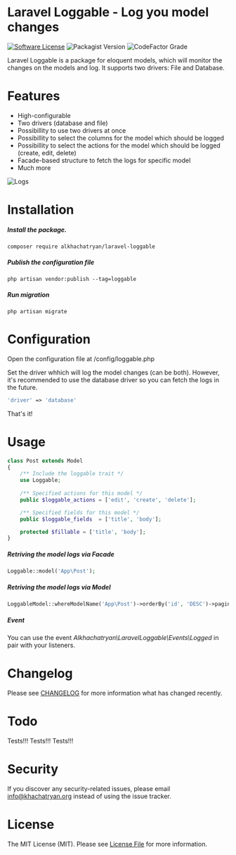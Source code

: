 # Laravel Loggable - Log you model changes

[![Software License](https://img.shields.io/badge/license-MIT-brightgreen.svg?style=flat-square)](LICENSE.md)
![Packagist Version](https://img.shields.io/packagist/v/alkhachatryan/laravel-loggable)
![CodeFactor Grade](https://img.shields.io/codefactor/grade/github/alkhachatryan/laravel-loggable)

Laravel Loggable is a package for eloquent models, which will monitor the changes on the models and log.
It supports two drivers: File and Database.

# Features
- High-configurable
- Two drivers (database and file)
- Possibillity to use two drivers at once
- Possibillity to select the columns for the model which should be logged
- Possibillity to select the actions for the model which should be logged (create, edit, delete)
- Facade-based structure to fetch the logs for specific model
- Much more

![Logs](https://raw.githubusercontent.com/alkhachatryan/laravel-loggable/master/photo.jpg)

# Installation
##### Install the package.
`composer require alkhachatryan/laravel-loggable`

##### Publish the configuration file
`php artisan vendor:publish --tag=loggable`

##### Run migration
`php artisan migrate`

# Configuration
Open the configuration file at /config/loggable.php

Set the driver whhich will log the model changes (can be both).
However, it's recommended to use the database driver so you can fetch the logs in the future.
```php 
'driver' => 'database' 
```


That's it!

# Usage
```php 
class Post extends Model
{
    /** Include the loggable trait */
    use Loggable;
    
    /** Specified actions for this model */
    public $loggable_actions = ['edit', 'create', 'delete'];

    /** Specified fields for this model */
    public $loggable_fields  = ['title', 'body'];

    protected $fillable = ['title', 'body'];
}
```

##### Retriving the model logs via Facade
```php
Loggable::model('App\Post');
```
##### Retriving the model logs via Model
```php
LoggableModel::whereModelName('App\Post')->orderBy('id', 'DESC')->paginate(10);
```

##### Event
You can use the event *Alkhachatryan\LaravelLoggable\Events\Logged* in pair with your listeners.

# Changelog
Please see [CHANGELOG](CHANGELOG.md) for more information what has changed recently.

# Todo
Tests!!! Tests!!! Tests!!!

# Security
If you discover any security-related issues, please email info@khachatryan.org instead of using the issue tracker.

# License
The MIT License (MIT). Please see [License File](/LICENSE.md) for more information.
